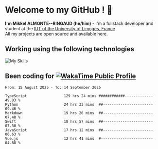 # Welcome to my GitHub ! 🌃

**I'm Mikkel ALMONTE--RINGAUD (he/him)** - I'm a fullstack developer and student at the [IUT of the University of Limoges, France](https://iut.unilim.fr). \
All my projects are open source and available here.

## Working using the following technologies

![My Skills](https://skillicons.dev/icons?i=solidjs,pnpm,nodejs,ts,js,vercel,netlify,html,css,rust,astro,git,vue,md,electron,figma,github,bash,bun,cloudflare,py,tailwind,nginx,npm,tauri,vite,zig,yarn,windicss,dart,flutter,kotlin&theme=dark)

## Been coding for [![WakaTime Public Profile](https://wakatime.com/badge/user/0839e595-e07a-435c-8d59-ed95f2a3d6dd.svg?style=flat-square)](https://wakatime.com/@0839e595-e07a-435c-8d59-ed95f2a3d6dd)

<!--START_SECTION:waka-->

```plain
From: 15 August 2025 - To: 14 September 2025

TypeScript                 129 hrs 24 mins ############-------------   49.83 %
Python                     24 hrs 33 mins  ##-----------------------   09.46 %
Markdown                   19 hrs 26 mins  ##-----------------------   07.48 %
Swift                      18 hrs 57 mins  ##-----------------------   07.30 %
JavaScript                 17 hrs 12 mins  ##-----------------------   06.63 %
Vue.js                     12 hrs 41 mins  #------------------------   04.88 %
```

<!--END_SECTION:waka-->
